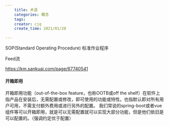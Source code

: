 ```yaml
---
    title: 术语
    categories: 概念
    tags:
    creator: cjq
    create_time: 2021/01/20

---
```




SOP(Standard Operating Procedure) 标准作业程序

Feed流

https://km.sankuai.com/page/67740541



#### 开箱即用

开箱即用功能（out-of-the-box feature，也称OOTB或off the shelf）在软件上指产品在安装后，无需配置或修改，即可使用的功能或特性。也指默认即对所有用户可用，不需支付额外费用或进行另外的配置。
我们常说的spring-boot或者vue组件等可以开箱即用，就是可以无需配置就可以实现大部分功能，但是他们依旧是可以配置的。（强调约定优于配置）
